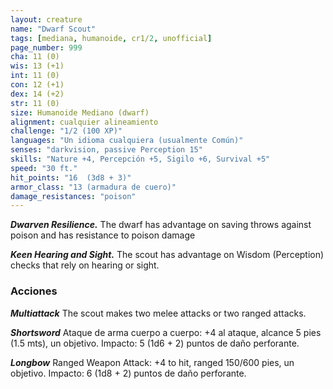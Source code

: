 ```yaml
---
layout: creature
name: "Dwarf Scout"
tags: [mediana, humanoide, cr1/2, unofficial]
page_number: 999
cha: 11 (0)
wis: 13 (+1)
int: 11 (0)
con: 12 (+1)
dex: 14 (+2)
str: 11 (0)
size: Humanoide Mediano (dwarf)
alignment: cualquier alineamiento
challenge: "1/2 (100 XP)"
languages: "Un idioma cualquiera (usualmente Común)"
senses: "darkvision, passive Perception 15"
skills: "Nature +4, Percepción +5, Sigilo +6, Survival +5"
speed: "30 ft."
hit_points: "16  (3d8 + 3)"
armor_class: "13 (armadura de cuero)"
damage_resistances: "poison"
---
```


***Dwarven Resilience.*** The dwarf has advantage on saving throws against poison and has resistance to poison damage

***Keen Hearing and Sight.*** The scout has advantage on Wisdom (Perception) checks that rely on hearing or sight.

### Acciones

***Multiattack*** The scout makes two melee attacks or two ranged attacks.

***Shortsword*** Ataque de arma cuerpo a cuerpo: +4 al ataque, alcance 5 pies (1.5 mts), un objetivo. Impacto: 5 (1d6 + 2) puntos de daño perforante.

***Longbow*** Ranged Weapon Attack: +4 to hit, ranged 150/600 pies, un objetivo. Impacto: 6 (1d8 + 2) puntos de daño perforante.